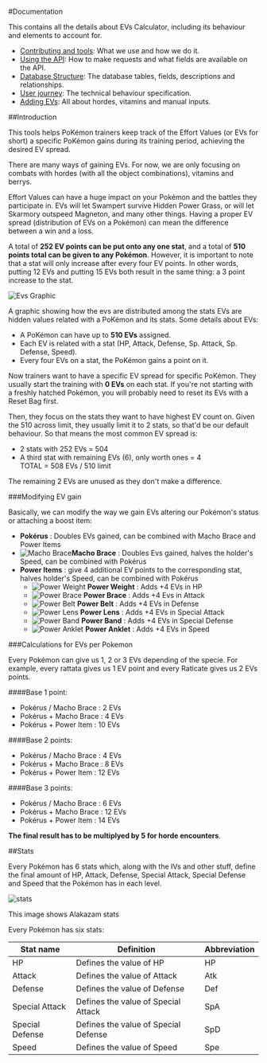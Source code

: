 #Documentation

This contains all the details about EVs Calculator, including its behaviour and elements to account for.

- [Contributing and tools](tools.md): What we use and how we do it.
- [Using the API](http://docs.evscalculator.com): How to make requests and what fields are available on the API.
- [Database Structure](database.md): The database tables, fields, descriptions and relationships.
- [User journey](journey.md): The technical behaviour specification.
- [Adding EVs](adding-evs.md): All about hordes, vitamins and manual inputs.


##Introduction

This tools helps PoKémon trainers keep track of the Effort Values (or EVs for short) a specific PoKémon gains during its training period, achieving the desired EV spread.

There are many ways of gaining EVs. For now, we are only focusing on combats with hordes (with all the object combinations), vitamins and berrys.

Effort Values can have a huge impact on your Pokémon and the battles they participate in. EVs will let Swampert survive Hidden Power Grass, or will let Skarmory outspeed Magneton, and many other things. Having a proper EV spread (distribution of EVs on a Pokémon) can mean the difference between a win and a loss.


A total of **252 EV points can be put onto any one stat**, and a total of **510 points total can be given to any Pokémon**. However, it is important to note that a stat will only increase after every four EV points. In other words, putting 12 EVs and putting 15 EVs both result in the same thing: a 3 point increase to the stat.

![Evs Graphic](http://www.serebii.net/xy/ct2.jpg)

A graphic showing how the evs are distributed among the stats
EVs are hidden values related with a PoKémon and its stats. Some details about EVs:


* A PoKémon can have up to **510 EVs** assigned.
* Each EV is related with a stat (HP, Attack, Defense, Sp. Attack, Sp. Defense, Speed).
* Every four EVs on a stat, the PoKémon gains a point on it.

Now trainers want to have a specific EV spread for specific PoKémon. They usually start the training with **0 EVs** on each stat. If you're not starting with a freshly hatched Pokémon, you will probably need to reset its EVs with a Reset Bag first. 

Then, they focus on the stats they want to have highest EV count on. Given the 510 across limit, they usually limit it to 2 stats, so that'd be our default behaviour. So that means the most common EV spread is:

* 2 stats with 252 EVs = 504
* A third stat with remaining EVs (6), only worth ones = 4  
TOTAL = 508 EVs / 510 limit

The remaining 2 EVs are unused as they don't make a difference.

###Modifying EV gain

Basically, we can modify the way we gain EVs altering our Pokémon's status or attaching a boost item:

* **Pokérus** : Doubles EVs gained, can be combined with Macho Brace and Power Items
* ![Macho Brace](http://vignette2.wikia.nocookie.net/es.pokemon/images/d/dc/Brazal_firme.png/revision/latest?cb=20090701100750)**Macho Brace** : Doubles Evs gained, halves the holder's Speed, can be combined with Pokérus
* **Power Items** : give 4 additional EV points to the corresponding stat, halves holder's Speed, can be combined with Pokérus
	* ![Power Weight](http://vignette4.wikia.nocookie.net/es.pokemon/images/5/50/Pesa_recia.png/revision/latest?cb=20091010155052&format=webp) **Power Weight** : Adds +4 EVs in HP
	* ![Power Brace](http://vignette3.wikia.nocookie.net/es.pokemon/images/9/9d/Brazal_recio.png/revision/latest?cb=20090701200903&format=webp) **Power Brace** : Adds +4 Evs in Attack
	* ![Power Belt](http://vignette3.wikia.nocookie.net/es.pokemon/images/d/d4/Cinto_recio.png/revision/latest?cb=20090701202447&format=webp) **Power Belt** : Adds +4 EVs in Defense
	* ![Power Lens](http://vignette4.wikia.nocookie.net/es.pokemon/images/9/91/Lente_recia.png/revision/latest?cb=20090702125257&format=webp) **Power Lens** : Adds +4 EVs in Special Attack
	* ![Power Band](http://vignette2.wikia.nocookie.net/es.pokemon/images/7/76/Banda_recia.png/revision/latest?cb=20090701200836) **Power Band** : Adds +4 EVs in Special Defense
	* ![Power Anklet](http://vignette1.wikia.nocookie.net/es.pokemon/images/1/1f/Franja_recia.png/revision/latest?cb=20091010154647&format=webp) **Power Anklet** : Adds +4 EVs in Speed


###Calculations for EVs per Pokemon

Every Pokémon can give us 1, 2 or 3 EVs depending of the specie. For example, every rattata gives us 1 EV point and every Raticate gives us 2 EVs points.

####Base 1 point: 

* Pokérus / Macho Brace : 2 EVs
* Pokérus + Macho Brace : 4 EVs
* Pokérus + Power Item : 10 EVs

####Base 2 points:

* Pokérus / Macho Brace : 4 EVs
* Pokérus + Macho Brace : 8 EVs
* Pokérus + Power Item : 12 EVs

####Base 3 points:

* Pokérus / Macho Brace : 6 EVs
* Pokérus + Macho Brace : 12 EVs
* Pokérus + Power Item : 14 EVs

**The final result has to be multiplyed by 5 for horde encounters**.

##Stats

Every Pokémon has 6 stats which, along with the IVs and other stuff, define the final amount of HP, Attack, Defense, Special Attack, Special Defense and Speed that the Pokémon has in each level.

![stats](http://www.serebii.net/xy/alakastat.jpg)

This image shows Alakazam stats

Every Pokémon has six stats:

Stat name | Definition | Abbreviation
---- | ---- | ----
HP | Defines the value of HP | HP
Attack | Defines the value of Attack | Atk
Defense | Defines the value of Defense | Def
Special Attack | Defines the value of Special Attack | SpA
Special Defense | Defines the value of Special Defense | SpD
Speed | Defines the value of Speed | Spe

